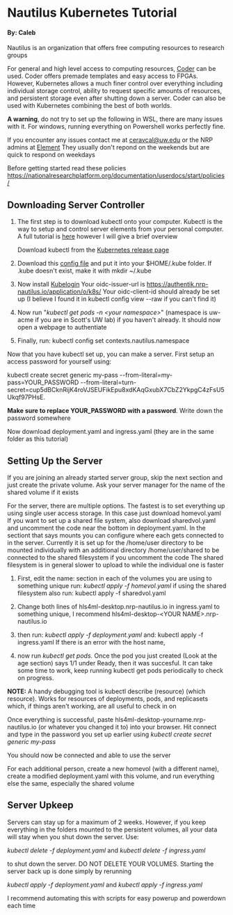 # Nautilus Kubernetes Tutorial 
#### By: Caleb

Nautilus is an organization that offers free computing resources to research groups

For general and high level access to computing resources, [Coder](https://nationalresearchplatform.org/documentation/userdocs/coder/coder/)  can be used. Coder offers premade templates and easy access to FPGAs. However, Kubernetes allows a much finer control over everything including individual storage control, ability to request specific amounts of resources, and persistent storage even after shutting down a server. Coder can also be used with Kubernetes combining the best of both worlds.

**A warning**, do not try to set up the following in WSL, there are many issues with it. For windows, running everything on Powershell works perfectly fine.

If you encounter any issues contact me at ceravcal@uw.edu or the NRP admins at [Element](https://element.nrp-nautilus.io/#/room/#general:matrix.nrp-nautilus.io)
They usually don't repond on the weekends but are quick to respond on weekdays

Before getting started read these policies
https://nationalresearchplatform.org/documentation/userdocs/start/policies/

## **Downloading Server Controller**

1. The first step is to download kubectl onto your computer. Kubectl is the way to setup and control server elements from your personal computer. A full tutorial is [here](https://nationalresearchplatform.org/documentation/userdocs/start/getting-started/#cluster-access-via-kubectl) however I will give a brief overview

    Download kubectl from the [Kubernetes release page](https://kubernetes.io/releases/download/#binaries)

2. Download this [config file](https://nationalresearchplatform.org/config)
and put it into your $HOME/.kube folder. 
If .kube doesn't exist, make it with mkdir ~/.kube

3. Now install [Kubelogin](https://github.com/int128/kubelogin?tab=readme-ov-file#setup)
Your oidc-issuer-url is https://authentik.nrp-nautilus.io/application/o/k8s/
Your oidc-client-id should already be set up (I believe I found it in kubectl config view --raw if you can't find it)

4. Now run "*kubectl get pods -n \<your namespace\>*" (namespace is uw-acme if you are in Scott's UW lab) if you haven't already. It should now open a webpage to authentiate 

5. Finally, run: kubectl config set contexts.nautilus.namespace <YOUR NAMESPACE>

Now that you have kubectl set up, you can make a server. First setup an access password for yourself using:

kubectl create secret generic my-pass --from-literal=my-pass=YOUR_PASSWORD --from-literal=turn-secret=cup5dBCknRijK4roVJSEUFikEpu8xdKAqGxubX7CbZ2YkpgC4zFsU5Ukqf97PHsE. 

**Make sure to replace YOUR_PASSWORD with a password**. Write down the password somewhere

Now download deployment.yaml and ingress.yaml (they are in the same folder as this tutorial)

## **Setting Up the Server**

If you are joining an already started server group, skip the next section and just create the private volume. Ask your server manager for the name of the shared volume if it exists

For the server, there are multiple options. The fastest is to set everything up using single user access storage. In this case just download homevol.yaml
If you want to set up a shared file system, also download sharedvol.yaml and uncomment the code near the bottom in deployment.yaml. In the sectiont that says mounts you can configure where each gets connected to in the server. 
Currently it is set up for the /home/user directory to be mounted individually with an additional directory /home/user/shared to be connected to the shared filesystem if you uncomment the code
The shared filesystem is in general slower to upload to while the individual one is faster

1. First, edit the name: section in each of the volumes you are using to something unique
run: *kubectl apply -f homevol.yaml*
if using the shared filesystem also run: kubectl apply -f sharedvol.yaml

1. Change both lines of hls4ml-desktop.nrp-nautilus.io in ingress.yaml to something unique, I recommend hls4ml-desktop-\<YOUR NAME\>.nrp-nautilus.io
2. then run: *kubectl apply -f deployment.yaml*
and: kubectl apply -f ingress.yaml
If there is an error with the host name, 

1. now run *kubectl get pods.* Once the pod you just created (Look at the age section) says 1/1 under Ready, then it was succesful. It can take some time to work, keep running kubectl get pods periodically to check on progress.

**NOTE:** A handy debugging tool is kubectl describe (resource) (which resource). Works for resources of deployments, pods, and replicasets which, if things aren't working, are all useful to check in on

Once everything is successful, paste hls4ml-desktop-yourname.nrp-nautilus.io (or whatever you changed it to) into your browser. Hit connect and type in the password you set up earlier using *kubectl create secret generic my-pass*

You should now be connected and able to use the server

For each additional person, create a new homevol (with a different name), create a modified deployment.yaml with this volume, and run everything else the same, especially the shared volume

## **Server Upkeep**

Servers can stay up for a maximum of 2 weeks. However, if you keep everything in the folders mounted to the persistent volumes, all your data will stay when you shut down the server. Use:

*kubectl delete -f deployment.yaml*  and  *kubectl delete -f ingress.yaml*

to shut down the server. DO NOT DELETE YOUR VOLUMES. Starting the server back up is done simply by rerunning

*kubectl apply -f deployment.yaml* and *kubectl apply -f ingress.yaml*

I recommend automating this with scripts for easy powerup and powerdown each time


